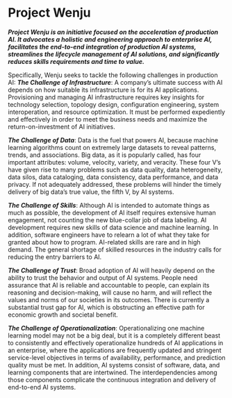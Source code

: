 # Project Wenju

_**Project Wenju is an initiative focused on the acceleration of production AI. It advocates a holistic and engineering approach to enterprise AI, facilitates the end-to-end integration of production AI systems, streamlines the lifecycle management of AI solutions, and significantly reduces skills requirements and time to value.**_

Specifically, Wenju seeks to tackle the following challenges in production AI:
_**The Challenge of Infrastructure**_: A company’s ultimate success with AI depends on how suitable its infrastructure is for its AI applications. Provisioning and managing AI infrastructure requires key insights for technology selection, topology design, configuration engineering, system
interoperation, and resource optimization. It must be performed expediently and effectively in order to meet the business needs and maximize the return-on-investment of AI initiatives.

_**The Challenge of Data**_: Data is the fuel that powers AI, because machine learning algorithms count on extremely large datasets to reveal patterns, trends, and associations. Big data, as it is popularly called, has four important attributes: volume, velocity, variety, and veracity. These four V’s have given rise to many problems such as data quality, data heterogeneity, data silos, data cataloging, data consistency, data performance, and data privacy. If not adequately addressed, these problems will hinder the timely delivery of big data’s true value, the fifth V, by AI systems.

_**The Challenge of Skills**_: Although AI is intended to automate things as much as possible, the development of AI itself requires extensive human engagement, not counting the new blue-collar job of data labeling. AI development requires new skills of data science and machine learning. In addition, software engineers have to relearn a lot of what they take for granted about how to program. AI-related skills are rare and in high demand. The general shortage of skilled resources in the industry calls for reducing the entry barriers to AI.

_**The Challenge of Trust**_: Broad adoption of AI will heavily depend on the ability to trust the behavior and output of AI systems. People need assurance that AI is reliable and accountable to people, can explain its reasoning and decision-making, will cause no harm, and will reflect the
values and norms of our societies in its outcomes. There is currently a substantial trust gap for AI, which is obstructing an effective path for economic growth and societal benefit. 

_**The Challenge of Operationalization**_: Operationalizing one machine learning model may not be a big deal, but it is a completely different beast to consistently and effectively operationalize hundreds of AI applications in an enterprise, where the applications are frequently updated and stringent service-level objectives in terms of availability, performance, and prediction quality must be met. In addition, AI systems consist of software, data, and learning components that are intertwined. The interdependencies among those components complicate the continuous integration and delivery of end-to-end AI systems.